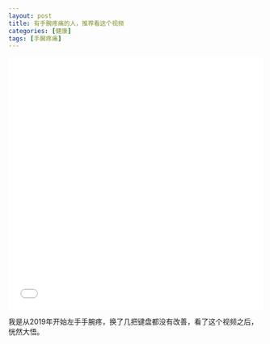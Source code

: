 ```yaml
---
layout: post
title: 有手腕疼痛的人，推荐看这个视频
categories: [健康]
tags: [手腕疼痛]
---
```

<iframe src="//player.bilibili.com/player.html?aid=769029578&amp;bvid=BV1Zr4y1t7ru&amp;cid=721825237&amp;page=1" scrolling="no" border="0" framespacing="0" allowfullscreen="true" style="width: 100%; height: 500px; align: center" frameborder="no"> </iframe>

我是从2019年开始左手手腕疼，换了几把键盘都没有改善，看了这个视频之后，恍然大悟。